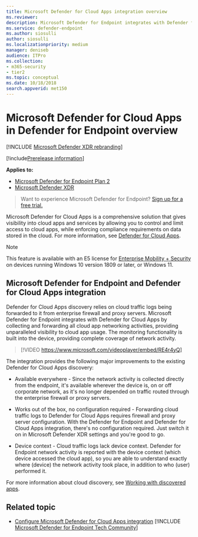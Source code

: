```yaml
---
title: Microsoft Defender for Cloud Apps integration overview
ms.reviewer:
description: Microsoft Defender for Endpoint integrates with Defender for Cloud Apps by forwarding all cloud app networking activities.
ms.service: defender-endpoint
ms.author: siosulli
author: siosulli
ms.localizationpriority: medium
manager: deniseb
audience: ITPro
ms.collection: 
- m365-security
- tier2
ms.topic: conceptual
ms.date: 10/18/2018
search.appverid: met150
---
```


# Microsoft Defender for Cloud Apps in Defender for Endpoint overview

[!INCLUDE [Microsoft Defender XDR rebranding](../includes/microsoft-defender.md)]

[!include[Prerelease information](../includes/prerelease.md)]

**Applies to:**

- [Microsoft Defender for Endpoint Plan 2](microsoft-defender-endpoint.md)
- [Microsoft Defender XDR](/defender-xdr)


> Want to experience Microsoft Defender for Endpoint? [Sign up for a free trial.](https://signup.microsoft.com/create-account/signup?products=7f379fee-c4f9-4278-b0a1-e4c8c2fcdf7e&ru=https://aka.ms/MDEp2OpenTrial?ocid=docs-wdatp-exposedapis-abovefoldlink)

Microsoft Defender for Cloud Apps is a comprehensive solution that gives visibility into cloud apps and services by allowing you to control and limit access to cloud apps, while enforcing compliance requirements on data stored in the cloud. For more information, see [Defender for Cloud Apps](/cloud-app-security/what-is-cloud-app-security).

> [!NOTE]
> This feature is available with an E5 license for [Enterprise Mobility + Security](https://www.microsoft.com/cloud-platform/enterprise-mobility-security) on devices running Windows 10 version 1809 or later, or Windows 11.

## Microsoft Defender for Endpoint and Defender for Cloud Apps integration

Defender for Cloud Apps discovery relies on cloud traffic logs being forwarded to it from enterprise firewall and proxy servers. Microsoft Defender for Endpoint integrates with Defender for Cloud Apps by collecting and forwarding all cloud app networking activities, providing unparalleled visibility to cloud app usage. The monitoring functionality is built into the device, providing complete coverage of network activity.

> [!VIDEO https://www.microsoft.com/videoplayer/embed/RE4r4yQ]

The integration provides the following major improvements to the existing Defender for Cloud Apps discovery:

- Available everywhere - Since the network activity is collected directly from the endpoint, it's available wherever the device is, on or off corporate network, as it's no longer depended on traffic routed through the enterprise firewall or proxy servers.

- Works out of the box, no configuration required - Forwarding cloud traffic logs to Defender for Cloud Apps requires firewall and proxy server configuration. With the Defender for Endpoint and Defender for Cloud Apps integration, there's no configuration required. Just switch it on in Microsoft Defender XDR settings and you're good to go.

- Device context - Cloud traffic logs lack device context. Defender for Endpoint network activity is reported with the device context (which device accessed the cloud app), so you are able to understand exactly where (device) the network activity took place, in addition to who (user) performed it.

For more information about cloud discovery, see [Working with discovered apps](/cloud-app-security/discovered-apps).

## Related topic

- [Configure Microsoft Defender for Cloud Apps integration](microsoft-cloud-app-security-config.md)
[!INCLUDE [Microsoft Defender for Endpoint Tech Community](../includes/defender-mde-techcommunity.md)]

